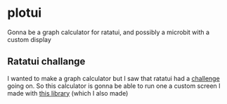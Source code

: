 # plotui
Gonna be a graph calculator for ratatui, and possibly a microbit with a custom display

## Ratatui challange
I wanted to make a graph calculator but I saw that ratatui had a [challenge](https://github.com/ratatui/ratatui/discussions/1886) going on. So this calculator is gonna be able to run one a custom screen I made with [this library](https://github.com/LukasElias/microbit-neopixel) (which I also made)
